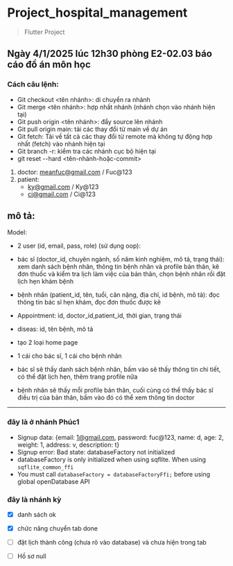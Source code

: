 # Project_hospital_management
>Flutter Project

## Ngày 4/1/2025 lúc 12h30 phòng E2-02.03 báo cáo đồ án môn học

### Cách câu lệnh:
- Git checkout <tên nhánh>: di chuyển ra nhánh 
- Git merge <tên nhánh>: hợp nhất nhánh (nhánh chọn vào nhánh hiện tại)
- Git push origin <tên nhánh>: đẩy source lên nhánh 
- Git pull origin main: tải các thay đổi từ main về dự án
- Git fetch: Tải về tất cả các thay đổi từ remote mà không tự động hợp nhất (fetch) vào nhánh hiện tại
- Git branch -r: kiểm tra các nhánh cục bộ hiện tại
- git reset --hard <tên-nhánh-hoặc-commit>


1. doctor: meanfuc@gmail.com / Fuc@123
2. patient:
    - ky@gmail.com / Ky@123
    - ci@gmail.com / Ci@123

## mô tả:
Model:
- 2 user (id, email, pass, role) (sử dụng oop):
- bác sĩ (doctor_id, chuyên ngành, số năm kinh nghiệm, mô tả, trạng thái): xem danh sách bệnh nhân, thông tin bệnh nhân và profile bản thân, kê đơn thuốc và kiểm tra lịch làm việc của bản thân, chọn bệnh nhân rồi đặt lịch hẹn khám bệnh
- bệnh nhân (patient_id, tên, tuổi, cân nặng, địa chỉ, id bệnh, mô tả): đọc thông tin bác sĩ hẹn khám, đọc đơn thuốc được kê
- Appointment: id, doctor_id,patient_id, thời gian, trạng thái
- diseas: id, tên bệnh, mô tả

- tạo 2 loại home page
- 1 cái cho bác sĩ, 1 cái cho bệnh nhân
- bác sĩ sẽ thấy danh sách bệnh nhân, bấm vào sẽ thấy thông tin chi tiết, có thể đặt lịch hẹn, thêm trang profile nữa
- bệnh nhân sẽ thấy mỗi profile bản thân, cuối cùng có thể thấy bác sĩ điều trị của bản thân, bấm vào đó có thể xem thông tin doctor

---

### đây là ở nhánh Phúc1

- Signup data: {email: 1@gmail.com, password: fuc@123, name: d, age: 2, weight: 1, address: v, description: t}
- Signup error: Bad state: databaseFactory not initialized
- databaseFactory is only initialized when using sqflite. When using `sqflite_common_ffi`
- You must call `databaseFactory = databaseFactoryFfi;` before using global openDatabase API



### đây là nhánh kỳ
- [x] danh sách ok
- [x] chức năng chuyển tab done
- [ ] đặt lịch thành công (chưa rõ vào database) và chưa hiện trong tab 
- [ ] Hồ sơ null


